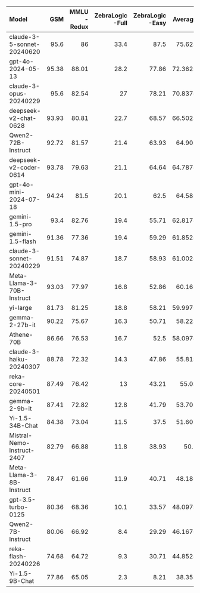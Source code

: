 | Model                      |   GSM |   MMLU<br/>-Redux |   ZebraLogic<br/>-Full |   ZebraLogic<br/>-Easy |   Average |
|:---------------------------|------:|------------------:|-----------------------:|-----------------------:|----------:|
| claude-3-5-sonnet-20240620 | 95.6  |             86    |                   33.4 |                  87.5  |   75.625  |
| gpt-4o-2024-05-13          | 95.38 |             88.01 |                   28.2 |                  77.86 |   72.3625 |
| claude-3-opus-20240229     | 95.6  |             82.54 |                   27   |                  78.21 |   70.8375 |
| deepseek-v2-chat-0628      | 93.93 |             80.81 |                   22.7 |                  68.57 |   66.5025 |
| Qwen2-72B-Instruct         | 92.72 |             81.57 |                   21.4 |                  63.93 |   64.905  |
| deepseek-v2-coder-0614     | 93.78 |             79.63 |                   21.1 |                  64.64 |   64.7875 |
| gpt-4o-mini-2024-07-18     | 94.24 |             81.5  |                   20.1 |                  62.5  |   64.585  |
| gemini-1.5-pro             | 93.4  |             82.76 |                   19.4 |                  55.71 |   62.8175 |
| gemini-1.5-flash           | 91.36 |             77.36 |                   19.4 |                  59.29 |   61.8525 |
| claude-3-sonnet-20240229   | 91.51 |             74.87 |                   18.7 |                  58.93 |   61.0025 |
| Meta-Llama-3-70B-Instruct  | 93.03 |             77.97 |                   16.8 |                  52.86 |   60.165  |
| yi-large                   | 81.73 |             81.25 |                   18.8 |                  58.21 |   59.9975 |
| gemma-2-27b-it             | 90.22 |             75.67 |                   16.3 |                  50.71 |   58.225  |
| Athene-70B                 | 86.66 |             76.53 |                   16.7 |                  52.5  |   58.0975 |
| claude-3-haiku-20240307    | 88.78 |             72.32 |                   14.3 |                  47.86 |   55.815  |
| reka-core-20240501         | 87.49 |             76.42 |                   13   |                  43.21 |   55.03   |
| gemma-2-9b-it              | 87.41 |             72.82 |                   12.8 |                  41.79 |   53.705  |
| Yi-1.5-34B-Chat            | 84.38 |             73.04 |                   11.5 |                  37.5  |   51.605  |
| Mistral-Nemo-Instruct-2407 | 82.79 |             66.88 |                   11.8 |                  38.93 |   50.1    |
| Meta-Llama-3-8B-Instruct   | 78.47 |             61.66 |                   11.9 |                  40.71 |   48.185  |
| gpt-3.5-turbo-0125         | 80.36 |             68.36 |                   10.1 |                  33.57 |   48.0975 |
| Qwen2-7B-Instruct          | 80.06 |             66.92 |                    8.4 |                  29.29 |   46.1675 |
| reka-flash-20240226        | 74.68 |             64.72 |                    9.3 |                  30.71 |   44.8525 |
| Yi-1.5-9B-Chat             | 77.86 |             65.05 |                    2.3 |                   8.21 |   38.355  |